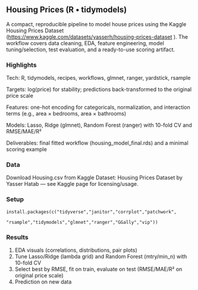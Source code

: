 ## Housing Prices (R • tidymodels)

A compact, reproducible pipeline to model house prices using the Kaggle Housing Prices Dataset (https://www.kaggle.com/datasets/yasserh/housing-prices-dataset
). The workflow covers data cleaning, EDA, feature engineering, model tuning/selection, test evaluation, and a ready-to-use scoring artifact.

### Highlights

Tech: R, tidymodels, recipes, workflows, glmnet, ranger, yardstick, rsample

Targets: log(price) for stability; predictions back-transformed to the original price scale

Features: one-hot encoding for categoricals, normalization, and interaction terms (e.g., area × bedrooms, area × bathrooms)

Models: Lasso, Ridge (glmnet), Random Forest (ranger) with 10-fold CV and RMSE/MAE/R²

Deliverables: final fitted workflow (housing_model_final.rds) and a minimal scoring example

### Data

Download Housing.csv from Kaggle
Dataset: Housing Prices Dataset by Yasser Hatab — see Kaggle page for licensing/usage.

### Setup
```
install.packages(c("tidyverse","janitor","corrplot","patchwork",
                   "rsample","tidymodels","glmnet","ranger","GGally","vip"))
```

### Results
1. EDA visuals (correlations, distributions, pair plots)
2. Tune Lasso/Ridge (lambda grid) and Random Forest (mtry/min_n) with 10-fold CV
3. Select best by RMSE, fit on train, evaluate on test (RMSE/MAE/R² on original price scale)
4. Prediction on new data
